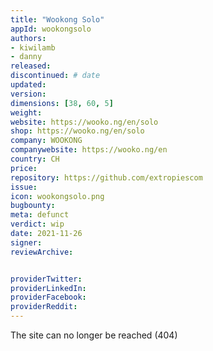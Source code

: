 ```yaml
---
title: "Wookong Solo"
appId: wookongsolo
authors:
- kiwilamb
- danny
released: 
discontinued: # date
updated:
version:
dimensions: [38, 60, 5]
weight: 
website: https://wooko.ng/en/solo
shop: https://wooko.ng/en/solo
company: WOOKONG
companywebsite: https://wooko.ng/en
country: CH
price: 
repository: https://github.com/extropiescom
issue:
icon: wookongsolo.png
bugbounty:
meta: defunct
verdict: wip
date: 2021-11-26
signer:
reviewArchive:


providerTwitter: 
providerLinkedIn: 
providerFacebook: 
providerReddit: 
---
```



The site can no longer be reached (404)
